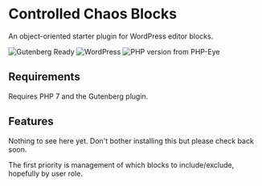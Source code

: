 # Controlled Chaos Blocks

An object-oriented starter plugin for WordPress editor blocks.

![Gutenberg Ready](https://img.shields.io/badge/Gutenberg-ready-blue.svg)
![WordPress](https://img.shields.io/wordpress/v/akismet.svg?style=flat-square)
![PHP version from PHP-Eye](https://img.shields.io/php-eye/symfony/symfony.svg?style=flat-square)

## Requirements

Requires PHP 7 and the Gutenberg plugin.

## Features

Nothing to see here yet. Don't bother installing this but please check back soon.

The first priority is management of which blocks to include/exclude, hopefully by user role.